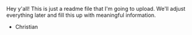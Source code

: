 Hey y'all! This is just a readme file that I'm going to upload. We'll adjust everything later and fill this up with meaningful information.

- Christian